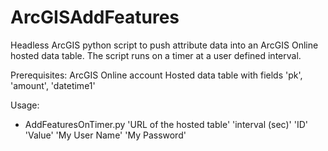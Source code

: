 # ArcGISAddFeatures
Headless ArcGIS python script to push attribute data into an ArcGIS Online hosted data table. The script runs on a timer at a user defined interval. 

Prerequisites:
ArcGIS Online account
Hosted data table with fields 'pk', 'amount', 'datetime1'

Usage:
* AddFeaturesOnTimer.py 'URL of the hosted table' 'interval (sec)' 'ID' 'Value' 'My User Name' 'My Password'
